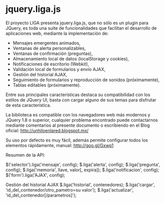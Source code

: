 jquery.liga.js
==============

El proyecto LIGA presenta jquery.liga.js, que no sólo es un plugin para JQuery, es toda una suite de funcionalidades que facilitan el desarrollo de aplicaciones web, mediante la implementación de:

  * Mensajes emergentes animados,
  * Ventanas de alerta personalizables,
  * Ventanas de confirmación (preguntas),
  * Almacenamiento local de datos (localStorage y cookies),
  * Notificaciones de escritorio (Webkit),
  * Validación local de formularios y envío AJAX,
  * Gestión del historial AJAX,
  * Seguimiento de formularios y reproducción de sonidos (próximamente),
  * Tablas editables (próximamente).

Entre sus principales características destaca su compatibilidad con los estilos de JQuery UI, basta con cargar alguno de sus temas para disfrutar de esta característica.

La biblioteca es compatible con los navegadores web más modernos y JQuery 1.8 o superior, cualquier problema encontrado puede contactarnos mediante comentarios al presente documento o escribiendo en el Blog oficial:
http://unhiloenlared.blogspot.mx/

Su uso por defecto es muy fácil, además permite configurar todos los elementos rápidamente, manual: http://goo.gl/Gxwp1

Resumen de la API:

$('selector').liga('mensaje', config);
$.liga('alerta', config);
$.liga('pregunta', config);
$.liga('memoria', llave, valor[, expira]);
$.liga('notificacion', config);
$('form').liga('AJAX', config);

Gestión del historial AJAX
$.liga('historial', contenedores);
$.liga('cargar', 'id_del_contenedor/otro_pametro=su valor');
$.liga('actualizar', 'id_del_contenedor[/parametros]');
